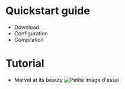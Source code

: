 # Quickstart guide
- Download
- Configuration
- Compilation

# Tutorial
- Marvel at its beauty
    ![Petite image d'essai](/Documents/image-attractive-960x540.jpg)
